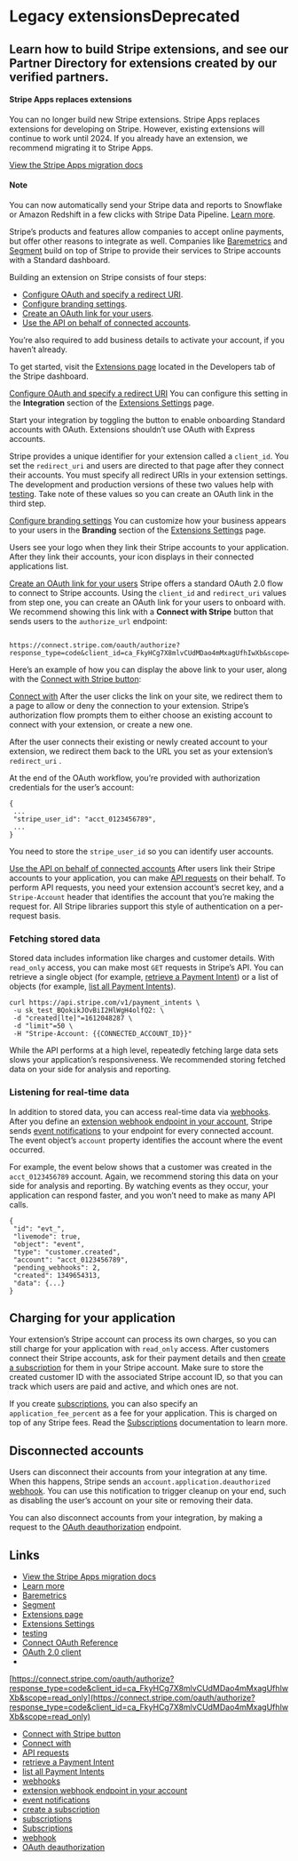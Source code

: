 # Legacy extensionsDeprecated

## Learn how to build Stripe extensions, and see our Partner Directory for extensions created by our verified partners.

#### Stripe Apps replaces extensions

You can no longer build new Stripe extensions. Stripe Apps replaces extensions
for developing on Stripe. However, existing extensions will continue to work
until 2024. If you already have an extension, we recommend migrating it to
Stripe Apps.

[View the Stripe Apps migration
docs](https://docs.stripe.com/stripe-apps/migrate-extension)

#### Note

You can now automatically send your Stripe data and reports to Snowflake or
Amazon Redshift in a few clicks with Stripe Data Pipeline. [Learn
more](https://stripe.com/data-pipeline).

Stripe’s products and features allow companies to accept online payments, but
offer other reasons to integrate as well. Companies like
[Baremetrics](https://stripe.com/partners/baremetrics) and
[Segment](https://stripe.com/partners/segmentsources) build on top of Stripe to
provide their services to Stripe accounts with a Standard dashboard.

Building an extension on Stripe consists of four steps:

- [Configure OAuth and specify a redirect
URI](https://docs.stripe.com/building-extensions#configure-oauth-redirect).
- [Configure branding
settings](https://docs.stripe.com/building-extensions#configure-branding).
- [Create an OAuth link for your
users](https://docs.stripe.com/building-extensions#create-oauth-link).
- [Use the API on behalf of connected
accounts](https://docs.stripe.com/building-extensions#use-api).

You’re also required to add business details to activate your account, if you
haven’t already.

To get started, visit the [Extensions
page](https://dashboard.stripe.com/test/extensions) located in the Developers
tab of the Stripe dashboard.

[Configure OAuth and specify a redirect
URI](https://docs.stripe.com/building-extensions#configure-oauth-redirect)
You can configure this setting in the **Integration** section of the [Extensions
Settings](https://dashboard.stripe.com/test/settings/extensions) page.

Start your integration by toggling the button to enable onboarding Standard
accounts with OAuth. Extensions shouldn’t use OAuth with Express accounts.

Stripe provides a unique identifier for your extension called a `client_id`. You
set the `redirect_uri` and users are directed to that page after they connect
their accounts. You must specify all redirect URIs in your extension settings.
The development and production versions of these two values help with
[testing](https://docs.stripe.com/connect/testing#using-oauth). Take note of
these values so you can create an OAuth link in the third step.

[Configure branding
settings](https://docs.stripe.com/building-extensions#configure-branding)
You can customize how your business appears to your users in the **Branding**
section of the [Extensions
Settings](https://dashboard.stripe.com/test/settings/extensions) page.

Users see your logo when they link their Stripe accounts to your application.
After they link their accounts, your icon displays in their connected
applications list.

[Create an OAuth link for your
users](https://docs.stripe.com/building-extensions#create-oauth-link)
Stripe offers a standard OAuth 2.0 flow to connect to Stripe accounts. Using the
`client_id` and `redirect_uri` values from step one, you can create an OAuth
link for your users to onboard with. We recommend showing this link with a
**Connect with Stripe** button that sends users to the `authorize_url` endpoint:

```

https://connect.stripe.com/oauth/authorize?response_type=code&client_id=ca_FkyHCg7X8mlvCUdMDao4mMxagUfhIwXb&scope=read_only
```

Here’s an example of how you can display the above link to your user, along with
the [Connect with Stripe
button](https://d37ugbyn3rpeym.cloudfront.net/docs/connect/Connect-with-Stripe-button.zip):

[Connect
with](https://connect.stripe.com/oauth/authorize?response_type=code&client_id=ca_FkyHCg7X8mlvCUdMDao4mMxagUfhIwXb&scope=read_write)
After the user clicks the link on your site, we redirect them to a page to allow
or deny the connection to your extension. Stripe’s authorization flow prompts
them to either choose an existing account to connect with your extension, or
create a new one.

After the user connects their existing or newly created account to your
extension, we redirect them back to the URL you set as your extension’s
`redirect_uri` .

At the end of the OAuth workflow, you’re provided with authorization credentials
for the user’s account:

```
{
 ...
 "stripe_user_id": "acct_0123456789",
 ...
}
```

You need to store the `stripe_user_id` so you can identify user accounts.

[Use the API on behalf of connected
accounts](https://docs.stripe.com/building-extensions#use-api)
After users link their Stripe accounts to your application, you can make [API
requests](https://docs.stripe.com/api) on their behalf. To perform API requests,
you need your extension account’s secret key, and a `Stripe-Account` header that
identifies the account that you’re making the request for. All Stripe libraries
support this style of authentication on a per-request basis.

### Fetching stored data

Stored data includes information like charges and customer details. With
`read_only` access, you can make most `GET` requests in Stripe’s API. You can
retrieve a single object (for example, [retrieve a Payment
Intent](https://docs.stripe.com/api/payment_intents/retrieve)) or a list of
objects (for example, [list all Payment
Intents](https://docs.stripe.com/api/payment_intents/list)).

```
curl https://api.stripe.com/v1/payment_intents \
 -u sk_test_BQokikJOvBiI2HlWgH4olfQ2: \
 -d "created[lte]"=1612048287 \
 -d "limit"=50 \
 -H "Stripe-Account: {{CONNECTED_ACCOUNT_ID}}"
```

While the API performs at a high level, repeatedly fetching large data sets
slows your application’s responsiveness. We recommended storing fetched data on
your side for analysis and reporting.

### Listening for real-time data

In addition to stored data, you can access real-time data via
[webhooks](https://docs.stripe.com/connect/webhooks). After you define an
[extension webhook endpoint in your
account](https://dashboard.stripe.com/account/webhooks), Stripe sends [event
notifications](https://docs.stripe.com/api#events) to your endpoint for every
connected account. The event object’s `account` property identifies the account
where the event occurred.

For example, the event below shows that a customer was created in the
`acct_0123456789` account. Again, we recommend storing this data on your side
for analysis and reporting. By watching events as they occur, your application
can respond faster, and you won’t need to make as many API calls.

```
{
 "id": "evt_",
 "livemode": true,
 "object": "event",
 "type": "customer.created",
 "account": "acct_0123456789",
 "pending_webhooks": 2,
 "created": 1349654313,
 "data": {...}
}
```

## Charging for your application

Your extension’s Stripe account can process its own charges, so you can still
charge for your application with `read_only` access. After customers connect
their Stripe accounts, ask for their payment details and then [create a
subscription](https://docs.stripe.com/api/subscriptions/create) for them in your
Stripe account. Make sure to store the created customer ID with the associated
Stripe account ID, so that you can track which users are paid and active, and
which ones are not.

If you create
[subscriptions](https://docs.stripe.com/billing/subscriptions/creating), you can
also specify an `application_fee_percent` as a fee for your application. This is
charged on top of any Stripe fees. Read the
[Subscriptions](https://docs.stripe.com/connect/subscriptions) documentation to
learn more.

## Disconnected accounts

Users can disconnect their accounts from your integration at any time. When this
happens, Stripe sends an `account.application.deauthorized`
[webhook](https://docs.stripe.com/webhooks). You can use this notification to
trigger cleanup on your end, such as disabling the user’s account on your site
or removing their data.

You can also disconnect accounts from your integration, by making a request to
the [OAuth
deauthorization](https://docs.stripe.com/connect/oauth-reference#post-deauthorize)
endpoint.

## Links

- [View the Stripe Apps migration
docs](https://docs.stripe.com/stripe-apps/migrate-extension)
- [Learn more](https://stripe.com/data-pipeline)
- [Baremetrics](https://stripe.com/partners/baremetrics)
- [Segment](https://stripe.com/partners/segmentsources)
- [Extensions page](https://dashboard.stripe.com/test/extensions)
- [Extensions Settings](https://dashboard.stripe.com/test/settings/extensions)
- [testing](https://docs.stripe.com/connect/testing#using-oauth)
- [Connect OAuth Reference](https://docs.stripe.com/connect/oauth-reference)
- [OAuth 2.0 client](https://oauth.net/2/)
-
[https://connect.stripe.com/oauth/authorize?response_type=code&client_id=ca_FkyHCg7X8mlvCUdMDao4mMxagUfhIwXb&scope=read_only](https://connect.stripe.com/oauth/authorize?response_type=code&client_id=ca_FkyHCg7X8mlvCUdMDao4mMxagUfhIwXb&scope=read_only)
- [Connect with Stripe
button](https://d37ugbyn3rpeym.cloudfront.net/docs/connect/Connect-with-Stripe-button.zip)
- [Connect
with](https://connect.stripe.com/oauth/authorize?response_type=code&client_id=ca_FkyHCg7X8mlvCUdMDao4mMxagUfhIwXb&scope=read_write)
- [API requests](https://docs.stripe.com/api)
- [retrieve a Payment
Intent](https://docs.stripe.com/api/payment_intents/retrieve)
- [list all Payment Intents](https://docs.stripe.com/api/payment_intents/list)
- [webhooks](https://docs.stripe.com/connect/webhooks)
- [extension webhook endpoint in your
account](https://dashboard.stripe.com/account/webhooks)
- [event notifications](https://docs.stripe.com/api#events)
- [create a subscription](https://docs.stripe.com/api/subscriptions/create)
- [subscriptions](https://docs.stripe.com/billing/subscriptions/creating)
- [Subscriptions](https://docs.stripe.com/connect/subscriptions)
- [webhook](https://docs.stripe.com/webhooks)
- [OAuth
deauthorization](https://docs.stripe.com/connect/oauth-reference#post-deauthorize)